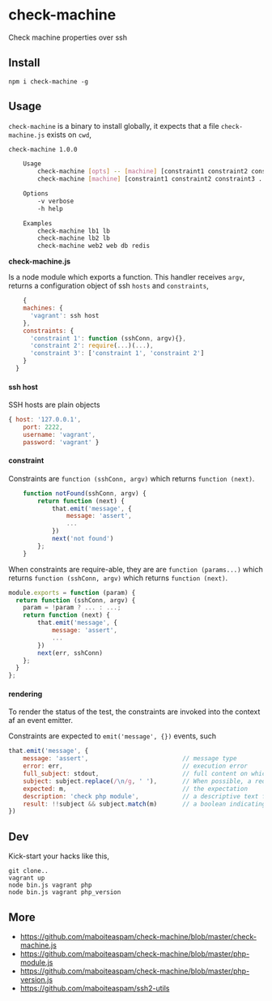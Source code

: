 # check-machine

Check machine properties over ssh

## Install

    npm i check-machine -g

## Usage

`check-machine` is a binary to install globally,
it expects that a file `check-machine.js` exists on `cwd`,

```bash
check-machine 1.0.0

    Usage
        check-machine [opts] -- [machine] [constraint1 constraint2 constraint3 ...]
        check-machine [machine] [constraint1 constraint2 constraint3 ...]

    Options
        -v verbose
        -h help

    Examples
        check-machine lb1 lb
        check-machine lb2 lb
        check-machine web2 web db redis
```

__check-machine.js__

Is a node module which exports a function. This handler receives `argv`,
returns a configuration object of ssh `hosts` and `constraints`,

```js
    {
    machines: {
      'vagrant': ssh host
    },
    constraints: {
      'constraint 1': function (sshConn, argv){},
      'constraint 2': require(...)(...),
      'constraint 3': ['constraint 1', 'constraint 2']
    }
  }
```

#### ssh host

SSH hosts are plain objects

```js
{ host: '127.0.0.1',
    port: 2222,
    username: 'vagrant',
    password: 'vagrant' }
```

#### constraint

Constraints are `function (sshConn, argv)` which returns `function (next)`.
```js
    function notFound(sshConn, argv) {
        return function (next) {
            that.emit('message', {
                message: 'assert',
                ...
            })
            next('not found')
        };
    }
```

When constraints are require-able, they are
are `function (params...)`
which returns `function (sshConn, argv)`
which returns `function (next)`.

```js
module.exports = function (param) {
  return function (sshConn, argv) {
    param = !param ? ... : ...;
    return function (next) {
        that.emit('message', {
            message: 'assert',
            ...
        })
        next(err, sshConn)
    };
  }
};

```

#### rendering

To render the status of the test, the constraints are invoked into the context af an event emitter.

Constraints are expected to `emit('message', {})` events, such

```js
that.emit('message', {
    message: 'assert',                          // message type
    error: err,                                 // execution error
    full_subject: stdout,                       // full content on which the tests is performed
    subject: subject.replace(/\n/g, ' '),       // When possible, a reduced part of the content
    expected: m,                                // the expectation
    description: 'check php module',            // a descriptive text for humans
    result: !!subject && subject.match(m)       // a boolean indicating the result
})
```

## Dev

Kick-start your hacks like this,

```
git clone..
vagrant up
node bin.js vagrant php
node bin.js vagrant php_version
```

## More

- https://github.com/maboiteaspam/check-machine/blob/master/check-machine.js
- https://github.com/maboiteaspam/check-machine/blob/master/php-module.js
- https://github.com/maboiteaspam/check-machine/blob/master/php-version.js
- https://github.com/maboiteaspam/ssh2-utils

